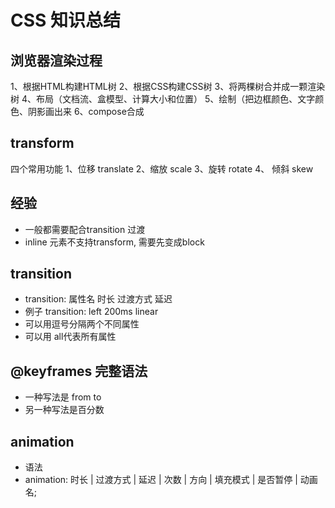 # CSS 知识总结

## 浏览器渲染过程
1、根据HTML构建HTML树
2、根据CSS构建CSS树
3、将两棵树合并成一颗渲染树
4、布局（文档流、盒模型、计算大小和位置）
5、绘制（把边框颜色、文字颜色、阴影画出来
6、compose合成

## transform
四个常用功能
1、位移 translate
2、缩放 scale
3、旋转 rotate
4、 倾斜 skew


## 经验
* 一般都需要配合transition 过渡
* inline 元素不支持transform, 需要先变成block

## transition
* transition: 属性名 时长 过渡方式  延迟
* 例子 transition: left 200ms linear
* 可以用逗号分隔两个不同属性
* 可以用 all代表所有属性

##  @keyframes 完整语法
* 一种写法是 from to
* 另一种写法是百分数

## animation
* 语法   
* animation: 时长 | 过渡方式 | 延迟 | 次数 | 方向 | 填充模式 | 是否暂停 | 动画名;

